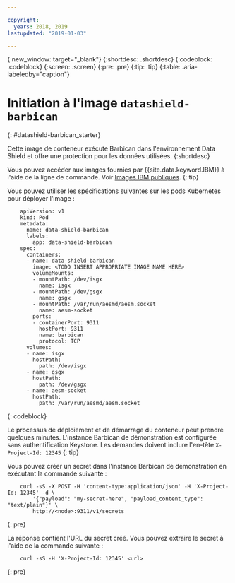 ```yaml
---

copyright:
  years: 2018, 2019
lastupdated: "2019-01-03"

---
```


{:new_window: target="_blank"}
{:shortdesc: .shortdesc}
{:codeblock: .codeblock}
{:screen: .screen}
{:pre: .pre}
{:tip: .tip}
{:table: .aria-labeledby="caption"}

# Initiation à l'image `datashield-barbican`
{: #datashield-barbican_starter}

Cette image de conteneur exécute Barbican dans l'environnement Data Shield et offre une protection pour les données utilisées.
{:shortdesc}

Vous pouvez accéder aux images fournies par {{site.data.keyword.IBM}} à l'aide de la ligne de commande. Voir [Images IBM publiques](/docs/services/Registry/registry_public_images.html#public_images).
{: tip}

Vous pouvez utiliser les spécifications suivantes sur les pods Kubernetes pour déployer l'image :

```
    apiVersion: v1
    kind: Pod
    metadata:
      name: data-shield-barbican
      labels:
        app: data-shield-barbican
    spec:
      containers:
      - name: data-shield-barbican
        image: <TODO INSERT APPROPRIATE IMAGE NAME HERE>
        volumeMounts:
        - mountPath: /dev/isgx
          name: isgx
        - mountPath: /dev/gsgx
          name: gsgx
        - mountPath: /var/run/aesmd/aesm.socket
          name: aesm-socket
        ports:
        - containerPort: 9311
          hostPort: 9311
          name: barbican
          protocol: TCP
      volumes:
      - name: isgx
        hostPath:
          path: /dev/isgx
      - name: gsgx
        hostPath:
          path: /dev/gsgx
      - name: aesm-socket
        hostPath:
          path: /var/run/aesmd/aesm.socket
```
{: codeblock}

Le processus de déploiement et de démarrage du conteneur peut prendre quelques minutes. L'instance Barbican de démonstration est configurée sans authentification Keystone. Les demandes doivent inclure l'en-tête `X-Project-Id: 12345`
{: tip}

Vous pouvez créer un secret dans l'instance Barbican de démonstration en exécutant la commande suivante :

```
    curl -sS -X POST -H 'content-type:application/json' -H 'X-Project-Id: 12345' -d \
        '{"payload": "my-secret-here", "payload_content_type": "text/plain"}' \
        http://<node>:9311/v1/secrets
```
{: pre}
    
La réponse contient l'URL du secret créé. Vous pouvez extraire le secret à l'aide de la commande suivante :

```
    curl -sS -H 'X-Project-Id: 12345' <url>
```
{: pre}
